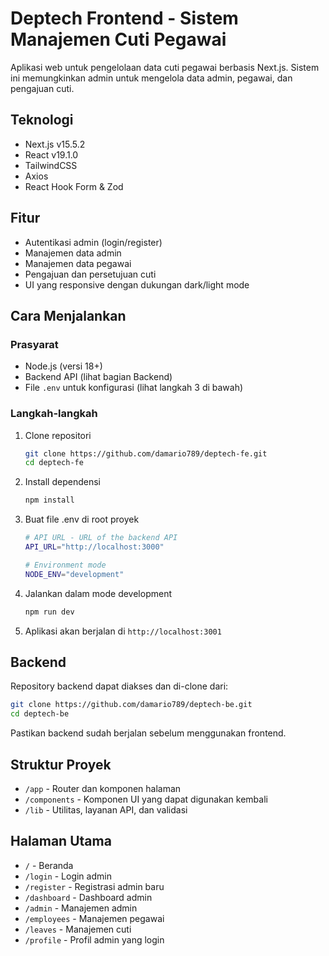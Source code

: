 # Deptech Frontend - Sistem Manajemen Cuti Pegawai

Aplikasi web untuk pengelolaan data cuti pegawai berbasis Next.js. Sistem ini memungkinkan admin untuk mengelola data admin, pegawai, dan pengajuan cuti.

## Teknologi

- Next.js v15.5.2
- React v19.1.0
- TailwindCSS
- Axios
- React Hook Form & Zod

## Fitur

- Autentikasi admin (login/register)
- Manajemen data admin
- Manajemen data pegawai
- Pengajuan dan persetujuan cuti
- UI yang responsive dengan dukungan dark/light mode

## Cara Menjalankan

### Prasyarat

- Node.js (versi 18+)
- Backend API (lihat bagian Backend)
- File `.env` untuk konfigurasi (lihat langkah 3 di bawah)

### Langkah-langkah

1. Clone repositori
   ```bash
   git clone https://github.com/damario789/deptech-fe.git
   cd deptech-fe
   ```

2. Install dependensi
   ```bash
   npm install
   ```

3. Buat file .env di root proyek
   ```bash
   # API URL - URL of the backend API
   API_URL="http://localhost:3000"

   # Environment mode
   NODE_ENV="development"
   ```

4. Jalankan dalam mode development
   ```bash
   npm run dev
   ```

5. Aplikasi akan berjalan di `http://localhost:3001`

## Backend

Repository backend dapat diakses dan di-clone dari:
```bash
git clone https://github.com/damario789/deptech-be.git
cd deptech-be
```

Pastikan backend sudah berjalan sebelum menggunakan frontend.

## Struktur Proyek

- `/app` - Router dan komponen halaman
- `/components` - Komponen UI yang dapat digunakan kembali
- `/lib` - Utilitas, layanan API, dan validasi

## Halaman Utama

- `/` - Beranda
- `/login` - Login admin
- `/register` - Registrasi admin baru
- `/dashboard` - Dashboard admin
- `/admin` - Manajemen admin
- `/employees` - Manajemen pegawai
- `/leaves` - Manajemen cuti
- `/profile` - Profil admin yang login
